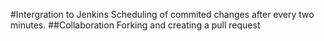 #Intergration to Jenkins
Scheduling of commited changes after every two minutes.
##Collaboration
Forking and creating a pull request 
